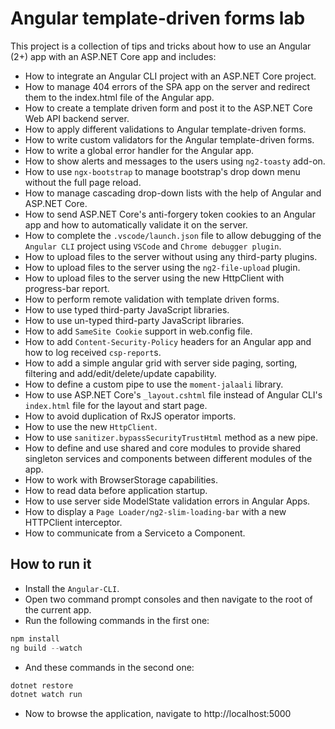 Angular template-driven forms lab
==========================

This project is a collection of tips and tricks about how to use an Angular (2+) app with an ASP.NET Core app and includes:

- How to integrate an Angular CLI project with an ASP.NET Core project.
- How to manage 404 errors of the SPA app on the server and redirect them to the index.html file of the Angular app.
- How to create a template driven form and post it to the ASP.NET Core Web API backend server.
- How to apply different validations to Angular template-driven forms.
- How to write custom validators for the Angular template-driven forms.
- How to write a global error handler for the Angular app.
- How to show alerts and messages to the users using `ng2-toasty` add-on.
- How to use `ngx-bootstrap` to manage bootstrap's drop down menu without the full page reload.
- How to manage cascading drop-down lists with the help of Angular and ASP.NET Core.
- How to send ASP.NET Core's anti-forgery token cookies to an Angular app and how to automatically validate it on the server.
- How to complete the `.vscode/launch.json` file to allow debugging of the `Angular CLI` project using `VSCode` and `Chrome debugger plugin`.
- How to upload files to the server without using any third-party plugins.
- How to upload files to the server using the `ng2-file-upload` plugin.
- How to upload files to the server using the new HttpClient with progress-bar report.
- How to perform remote validation with template driven forms.
- How to use typed third-party JavaScript libraries.
- How to use un-typed third-party JavaScript libraries.
- How to add `SameSite Cookie` support in web.config file.
- How to add `Content-Security-Policy` headers for an Angular app and how to log received `csp-report`s.
- How to add a simple angular grid with server side paging, sorting, filtering and add/edit/delete/update capability.
- How to define a custom pipe to use the `moment-jalaali` library.
- How to use ASP.NET Core's `_layout.cshtml` file instead of Angular CLI's `index.html` file for the layout and start page.
- How to avoid duplication of RxJS operator imports.
- How to use the new `HttpClient`.
- How to use `sanitizer.bypassSecurityTrustHtml` method as a new pipe.
- How to define and use shared and core modules to provide shared singleton services and components between different modules of the app.
- How to work with BrowserStorage capabilities.
- How to read data before application startup.
- How to use server side ModelState validation errors in Angular Apps.
- How to display a `Page Loader/ng2-slim-loading-bar` with a new HTTPClient interceptor.
- How to communicate from a Service to a Component.

How to run it
-------------

- Install the `Angular-CLI`.
- Open two command prompt consoles and then navigate to the root of the current app.
- Run the following commands in the first one:

```PowerShell
npm install
ng build --watch
```

- And these commands in the second one:

```PowerShell
dotnet restore
dotnet watch run
```

- Now to browse the application, navigate to http://localhost:5000
